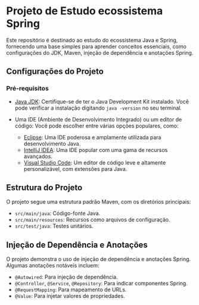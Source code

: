 # Projeto de Estudo ecossistema Spring 

Este repositório é destinado ao estudo do ecossistema Java e Spring, fornecendo uma base simples para aprender conceitos essenciais, como configurações do JDK, Maven, injeção de dependência e anotações Spring.

## Configurações do Projeto

### Pré-requisitos

- [Java JDK](https://www.oracle.com/java/technologies/javase-downloads.html): Certifique-se de ter o Java Development Kit instalado. Você pode verificar a instalação digitando `java -version` no seu terminal.
- Uma IDE (Ambiente de Desenvolvimento Integrado) ou um editor de código: Você pode escolher entre várias opções populares, como:

  - [Eclipse](https://www.eclipse.org/downloads/): Uma IDE poderosa e amplamente utilizada para desenvolvimento Java.
  - [IntelliJ IDEA](https://www.jetbrains.com/idea/download/): Uma IDE popular com uma gama de recursos avançados.
  - [Visual Studio Code](https://code.visualstudio.com/download): Um editor de código leve e altamente personalizável, com extensões para Java.



## Estrutura do Projeto

O projeto segue uma estrutura padrão Maven, com os diretórios principais:

- `src/main/java`: Código-fonte Java.
- `src/main/resources`: Recursos como arquivos de configuração.
- `src/test/java`: Testes unitários.

## Injeção de Dependência e Anotações

O projeto demonstra o uso de injeção de dependência e anotações Spring. Algumas anotações notáveis incluem:

- `@Autowired`: Para injeção de dependência.
- `@Controller`, `@Service`, `@Repository`: Para indicar componentes Spring.
- `@RequestMapping`: Para mapeamento de URLs.
- `@Value`: Para injetar valores de propriedades.

